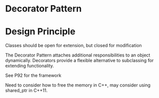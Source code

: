 # Decorator Pattern

# Design Principle
Classes should be open for extension, but closed for modification

The Decorator Pattern attaches additional responsibilities to an object dynamically.
Decorators provide a flexible alternative to subclassing for extending functionality.

See P92 for the framework

Need to consider how to free the memory in C++, may consider using shared_ptr in C++11.
